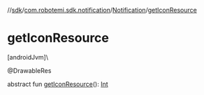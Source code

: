 //[sdk](../../../index.md)/[com.robotemi.sdk.notification](../index.md)/[Notification](index.md)/[getIconResource](get-icon-resource.md)

# getIconResource

[androidJvm]\

@DrawableRes

abstract fun [getIconResource](get-icon-resource.md)(): [Int](https://kotlinlang.org/api/latest/jvm/stdlib/kotlin/-int/index.html)
